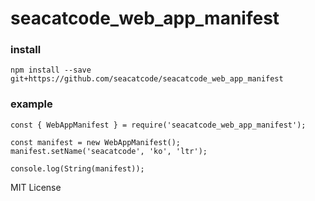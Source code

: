 # seacatcode_web_app_manifest


### install
```
npm install --save git+https://github.com/seacatcode/seacatcode_web_app_manifest
```

### example
```
const { WebAppManifest } = require('seacatcode_web_app_manifest');

const manifest = new WebAppManifest();
manifest.setName('seacatcode', 'ko', 'ltr');

console.log(String(manifest));
```

MIT License